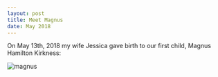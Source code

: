```yaml
---
layout: post
title: Meet Magnus
date: May 2018
---
```

On May 13th, 2018 my wife Jessica gave birth to our first child, Magnus Hamilton Kirkness:

![magnus](https://github.com/rogerkirkness/rogerkirkness.github.io/blob/master/assets/magnus.jpg?raw=true)

